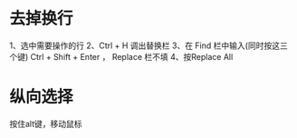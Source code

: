 # 去掉换行
1、选中需要操作的行
2、Ctrl + H 调出替换栏
3、在 Find 栏中输入(同时按这三个键) Ctrl + Shift + Enter ， Replace 栏不填
4、按Replace All

# 纵向选择
按住alt键，移动鼠标